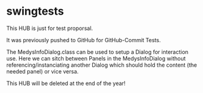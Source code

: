 # swingtests

This HUB is just for test proporsal.

It was previously pushed to GitHub for GitHub-Commit Tests.

The MedysInfoDialog.class can be used to setup a Dialog for interaction use.
Here we can sitch between Panels in the MedysInfoDialog without referencing/instanciating another Dialog which should hold the content (the needed panel)
or vice versa.

This HUB will be deleted at the end of the year!
